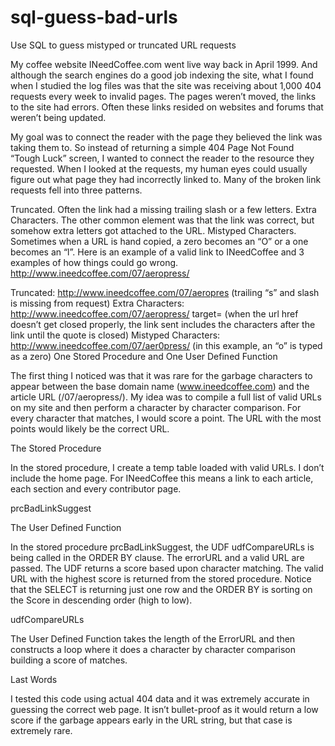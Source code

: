 sql-guess-bad-urls
==================

Use SQL to guess mistyped or truncated URL requests

My coffee website INeedCoffee.com went live way back in April 1999. And although the search engines do a good job indexing the site, what I found when I studied the log files was that the site was receiving about 1,000 404 requests every week to invalid pages. The pages weren’t moved, the links to the site had errors. Often these links resided on websites and forums that weren’t being updated.

My goal was to connect the reader with the page they believed the link was taking them to. So instead of returning a simple 404 Page Not Found “Tough Luck” screen, I wanted to connect the reader to the resource they requested. When I looked at the requests, my human eyes could usually figure out what page they had incorrectly linked to. Many of the broken link requests fell into three patterns.

Truncated. Often the link had a missing trailing slash or a few letters.
Extra Characters. The other common element was that the link was correct, but somehow extra letters got attached to the URL.
Mistyped Characters. Sometimes when a URL is hand copied, a zero becomes an “O” or a one becomes an “l”.
Here is an example of a valid link to INeedCoffee and 3 examples of how things could go wrong. http://www.ineedcoffee.com/07/aeropress/

Truncated: http://www.ineedcoffee.com/07/aeropres (trailing “s” and slash is missing from request)
Extra Characters: http://www.ineedcoffee.com/07/aeropress/ target= (when the url href doesn’t get closed properly, the link sent includes the characters after the link until the quote is closed)
Mistyped Characters: http://www.ineedcoffee.com/07/aer0press/ (in this example, an “o” is typed as a zero)
One Stored Procedure and One User Defined Function

The first thing I noticed was that it was rare for the garbage characters to appear between the base domain name (www.ineedcoffee.com) and the article URL (/07/aeropress/). My idea was to compile a full list of valid URLs on my site and then perform a character by character comparison. For every character that matches, I would score a point. The URL with the most points would likely be the correct URL.

The Stored Procedure

In the stored procedure, I create a temp table loaded with valid URLs. I don’t include the home page. For INeedCoffee this means a link to each article, each section and every contributor page.

prcBadLinkSuggest

The User Defined Function

In the stored procedure prcBadLinkSuggest, the UDF udfCompareURLs is being called in the ORDER BY clause. The errorURL and a valid URL are passed. The UDF returns a score based upon character matching. The valid URL with the highest score is returned from the stored procedure. Notice that the SELECT is returning just one row and the ORDER BY is sorting on the Score in descending order (high to low).

udfCompareURLs

The User Defined Function takes the length of the ErrorURL and then constructs a loop where it does a character by character comparison building a score of matches.

Last Words

I tested this code using actual 404 data and it was extremely accurate in guessing the correct web page. It isn’t bullet-proof as it would return a low score if the garbage appears early in the URL string, but that case is extremely rare.
